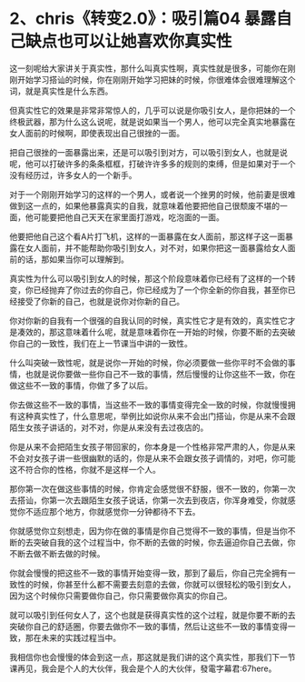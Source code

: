 # 2、chris《转变2.0》：吸引篇04 暴露自己缺点也可以让她喜欢你真实性

这一刻呢给大家讲关于真实性，那什么叫真实性啊，真实性就是很多，可能你在刚刚开始学习搭讪的时候，你在刚刚开始学习把妹的时候，你很难体会很难理解这个词，就是真实性是什么东西。

但真实性它的效果是非常非常惊人的，几乎可以说是你吸引女人，是你把妹的一个终极武器，那为什么这么说呢，就是说如果当一个男人，他可以完全真实地暴露在女人面前的时候啊，即使表现出自己很挫的一面。

把自己很挫的一面暴露出来，还是可以吸引到对方，可以吸引到女人，也就是说呢，他可以打破许多的条条框框，打破许许多多的规则的束缚，但是如果对于一个没有经历过，许多女人的一个新手。

对于一个刚刚开始学习的这样的一个男人，或者说一个挫男的时候，他前妻是很难做到这一点的，如果他暴露真实的自我，就意味着他要把他自己很颓废不堪的一面，他可能要把他自己天天在家里面打游戏，吃泡面的一面。

他要把他自己这个看A片打飞机，这样的一面暴露在女人面前，那这样子这一面暴露在女人面前，并不能帮助你吸引到女人，对不对，如果你把这一面暴露给女人面前的话，那如果当你可以理解到。

真实性为什么可以吸引到女人的时候，那这个阶段意味着你已经有了这样的一个转变，你已经抛弃了你过去的你自己，你已经成为了一个你全新的你自我，甚至你已经接受了你新的自己，也就是说你对你新的自己。

你对你新的自我有一个很强的自我认同的时候，真实性它才是有效的，真实性它才是凑效的，那这意味着什么呢，就是意味着你在一开始的时候，你要不断的去突破你自己的一致性，我们在上一节课当中讲的一致性。

什么叫突破一致性呢，就是说你一开始的时候，你必须要做一些你平时不会做的事情，也就是说你要做一些你自己不一致的事情，然后慢慢的让你这些不一致，你在做这些不一致的事情，你做了多了以后。

你去做这些不一致的事情，当这些不一致的事情变得完全一致的时候，你就慢慢拥有这种真实性了，什么意思呢，举例比如说你从来不会出门搭讪，你是从来不会跟陌生女孩子讲话的，对不对，你是从来没有去过夜店的。

你是从来不会把陌生女孩子带回家的，你本身是一个性格非常严肃的人，你是从来不会对女孩子讲一些很幽默的话的，你是从来不会跟女孩子调情的，对吧，你可能这不符合你的性格，你就不是这样一个人。

那你第一次在做这些事情的时候，你肯定会感觉很不舒服，很不一致的，你第一次去搭讪，你第一次去跟陌生女孩子说话，你第一次去到夜店，你浑身难受，你就感觉你不适应那个地方，你就感觉你一分钟都待不下去。

你就感觉你立刻想走，因为你在做的事情是你自己觉得不一致的事情，但是当你不断的去突破自我的这个过程当中，你不断的去做的时候，你去逼迫你自己去做，你不断去做不断去做的时候。

你就会慢慢的把这些不一致的事情开始变得一致，那到了最后，你自己完全拥有一致性的时候，你甚至什么都不需要去刻意的去做，你就可以很轻松的吸引到女人，因为这个时候你只需要做你自己，你只需要做你真实的你自己。

就可以吸引到任何女人了，这个也就是获得真实性的这个过程，就是你要不断的去突破你自己的舒适圈，你要去做你不一致的事情，然后让这些不一致的事情变得一致，那在未来的实践过程当中。

我相信你也会慢慢的体会到这一点，那这就是我们讲的这个真实性，那我们下一节课再见，我会是个人的大伙伴，我会是个人的大伙伴，發電字幕君:67here。

